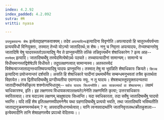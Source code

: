 ```yaml
---
index: 4.2.92
index_padded: 4.2.092
sutra: शेषे
vritti: nyasa

---
```

`उपयुक्तादन्यः शेषः` इत्येतद्ग्रहणकवाक्यम्। तदेव `अपत्यादिभ्यः`इत्यादिना विवृणोति।अपत्यादयो हि चातुरर्थ्यपर्यन्ताः प्रत्ययविधौ विनियुक्ताः, तस्मात् तेभ्यो योऽन्यो जातादिरर्थः,स शेषः। ननु च निवृत्ता अपत्यादयः, तेभ्यश्चान्तरेषु जातादिषि येषु घादयस्ततोऽपत्यादिषु नैव ते प्राप्नुवन्तीति तत्किं तन्निवृत्त्यर्थेन शेषाधिकारेण ? इत्य आह-- `तस्येदम्` इत्यादि। जातादिष्वर्थेषु तस्येदमित्येषोऽर्थः पठ्यते। तच्चापत्यादीनां सामान्यम्। सामान्ये च विधीयमानस्तद्विशेषेऽपि विधीयते। तदुपलक्षणत्वात् सामान्यस्य। अतस्तस्येदं विशेषत्वाज्जाताद्यन्तःपातिष्वपत्यादिषु घादयः प्राप्नुवन्ति। तस्मात् तेषु मा भूवन्निति शेषाधिकारः क्रियते।
`किञ्च` इत्यादिना प्रयोजनान्तरं दर्शयति। असति हि शेषाधिकारे घादीनां प्रथमार्थेनैव सम्बन्धमनुभवतां तत्रैव कृतार्थता विज्ञायेत। तत्र द्वितीयादिष्वर्थेषु प्राग्दीव्यतीया एवाणादयः स्युः, न तु घादयः। शेषशब्दस्तूपयुक्तादन्यतया जातादीनर्थानेकीकृत्य शक्नोत्यभिधातुम्-- `सर्वत्र घादयः सिध्यन्तीति। अतः साकल्यार्थं वा शेषवचनम्। `लक्षमं चाधिकारश्च, इति। इह लक्षणस्य विधायकत्वाल्लक्ष्यतेऽनेनेति लक्षणमिति कृत्वा; उत्तरत्राधिकारः स्वरितत्वात्। तत्र यदाऽस्य लक्षणम्,चाक्षुषादयः सिध्यन्ति। यदा स्वधिकारता, तदा सर्वेषु जातादिष्वर्थेषु घादयो भवन्ति। यदि तर्हि शेष इतिलक्षणमपीदमनेनैव यथा ग्रहणादिष्वर्थेषु प्रत्ययो भवति, तथा जातादिष्वपि भविष्यतीति जाताद्यनुक्रमणमनर्थकम् ? न; अपवादविधानार्थत्वात्। यानि त्वनपवादार्थानि जातनिवृत्तलब्धक्रीतकुशलाः--इत्येवमादीनि तानि शेषग्रहणस्यैव प्रपञ्चो वेदितव्यः।।